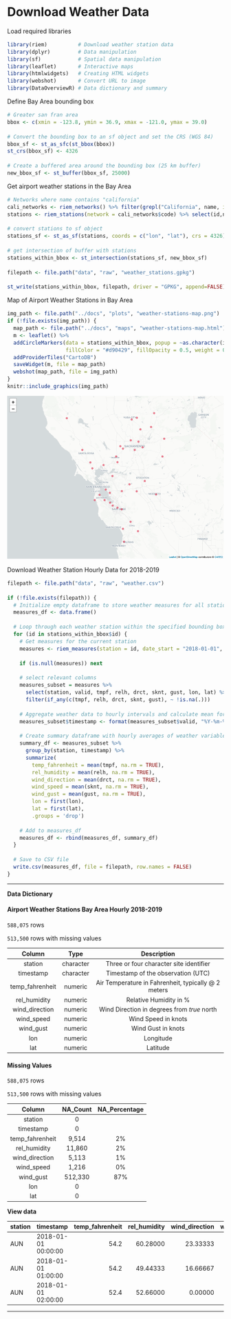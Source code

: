 Download Weather Data
================

Load required libraries

``` r
library(riem)          # Download weather station data
library(dplyr)         # Data manipulation
library(sf)            # Spatial data manipulation
library(leaflet)       # Interactive maps
library(htmlwidgets)   # Creating HTML widgets
library(webshot)       # Convert URL to image
library(DataOverviewR) # Data dictionary and summary
```

Define Bay Area bounding box

``` r
# Greater san fran area
bbox <- c(xmin = -123.8, ymin = 36.9, xmax = -121.0, ymax = 39.0)

# Convert the bounding box to an sf object and set the CRS (WGS 84)
bbox_sf <- st_as_sfc(st_bbox(bbox))
st_crs(bbox_sf) <- 4326

# Create a buffered area around the bounding box (25 km buffer)
new_bbox_sf <- st_buffer(bbox_sf, 25000)
```

Get airport weather stations in the Bay Area

``` r
# Networks where name contains "california"
cali_networks <- riem_networks() %>% filter(grepl("California", name, ignore.case = TRUE))
stations <- riem_stations(network = cali_networks$code) %>% select(id,name,elevation,county,lon,lat)

# convert stations to sf object
stations_sf <- st_as_sf(stations, coords = c("lon", "lat"), crs = 4326)

# get intersection of buffer with stations
stations_within_bbox <- st_intersection(stations_sf, new_bbox_sf)

filepath <- file.path("data", "raw", "weather_stations.gpkg") 

st_write(stations_within_bbox, filepath, driver = "GPKG", append=FALSE)
```

Map of Airport Weather Stations in Bay Area

``` r
img_path <- file.path("../docs", "plots", "weather-stations-map.png")
if (!file.exists(img_path)) {
  map_path <- file.path("../docs", "maps", "weather-stations-map.html")
  m <- leaflet() %>%
  addCircleMarkers(data = stations_within_bbox, popup = ~as.character(id), label = ~as.character(id),
                   fillColor = "#d90429", fillOpacity = 0.5, weight = 0, radius = 5) %>%
  addProviderTiles("CartoDB")
  saveWidget(m, file = map_path)
  webshot(map_path, file = img_path)
}
knitr::include_graphics(img_path)
```

<img src="../docs/plots/weather-stations-map.png" width="992" />

Download Weather Station Hourly Data for 2018-2019

``` r
filepath <- file.path("data", "raw", "weather.csv")

if (!file.exists(filepath)) {
  # Initialize empty dataframe to store weather measures for all stations
  measures_df <- data.frame()
  
  # Loop through each weather station within the specified bounding box
  for (id in stations_within_bbox$id) {
    # Get measures for the current station
    measures <- riem_measures(station = id, date_start = "2018-01-01", date_end = "2019-12-31")
    
    if (is.null(measures)) next
    
    # select relevant columns
    measures_subset = measures %>% 
      select(station, valid, tmpf, relh, drct, sknt, gust, lon, lat) %>%
      filter(if_any(c(tmpf, relh, drct, sknt, gust), ~ !is.na(.)))
    
    # Aggregate weather data to hourly intervals and calculate mean for each variable
    measures_subset$timestamp <- format(measures_subset$valid, "%Y-%m-%d %H:00:00")
    
    # Create summary dataframe with hourly averages of weather variables for each station
    summary_df <- measures_subset %>%
      group_by(station, timestamp) %>%
      summarize(
        temp_fahrenheit = mean(tmpf, na.rm = TRUE),
        rel_humidity = mean(relh, na.rm = TRUE),
        wind_direction = mean(drct, na.rm = TRUE),
        wind_speed = mean(sknt, na.rm = TRUE),
        wind_gust = mean(gust, na.rm = TRUE),
        lon = first(lon),
        lat = first(lat),
        .groups = 'drop')
    
    # Add to measures_df
    measures_df <- rbind(measures_df, summary_df)
  }
  
  # Save to CSV file
  write.csv(measures_df, file = filepath, row.names = FALSE)
}
```

------------------------------------------------------------------------

**Data Dictionary**

#### Airport Weather Stations Bay Area Hourly 2018-2019

`588,075` rows

`513,500` rows with missing values

|     Column      |   Type    |                     Description                     |
|:---------------:|:---------:|:---------------------------------------------------:|
|     station     | character |       Three or four character site identifier       |
|    timestamp    | character |         Timestamp of the observation (UTC)          |
| temp_fahrenheit |  numeric  | Air Temperature in Fahrenheit, typically @ 2 meters |
|  rel_humidity   |  numeric  |               Relative Humidity in %                |
| wind_direction  |  numeric  |     Wind Direction in degrees from *true* north     |
|   wind_speed    |  numeric  |                 Wind Speed in knots                 |
|    wind_gust    |  numeric  |                 Wind Gust in knots                  |
|       lon       |  numeric  |                      Longitude                      |
|       lat       |  numeric  |                      Latitude                       |

#### Missing Values

`588,075` rows

`513,500` rows with missing values

|     Column      | NA_Count | NA_Percentage |
|:---------------:|:--------:|:-------------:|
|     station     |    0     |               |
|    timestamp    |    0     |               |
| temp_fahrenheit |  9,514   |      2%       |
|  rel_humidity   |  11,860  |      2%       |
| wind_direction  |  5,113   |      1%       |
|   wind_speed    |  1,216   |      0%       |
|    wind_gust    | 512,330  |      87%      |
|       lon       |    0     |               |
|       lat       |    0     |               |

**View data**

| station | timestamp           | temp_fahrenheit | rel_humidity | wind_direction | wind_speed | wind_gust |       lon |     lat |
|:--------|:--------------------|----------------:|-------------:|---------------:|-----------:|----------:|----------:|--------:|
| AUN     | 2018-01-01 00:00:00 |            54.2 |     60.28000 |       23.33333 |   2.666667 |        NA | -121.0817 | 38.9548 |
| AUN     | 2018-01-01 01:00:00 |            54.2 |     49.44333 |       16.66667 |   1.333333 |        NA | -121.0817 | 38.9548 |
| AUN     | 2018-01-01 02:00:00 |            52.4 |     52.66000 |        0.00000 |   0.000000 |        NA | -121.0817 | 38.9548 |

------------------------------------------------------------------------
